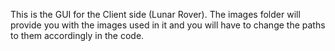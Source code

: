 This is the GUI for the Client side (Lunar Rover).
The images folder will provide you with the images used in it and you will have to change the paths to them accordingly in the code. 
